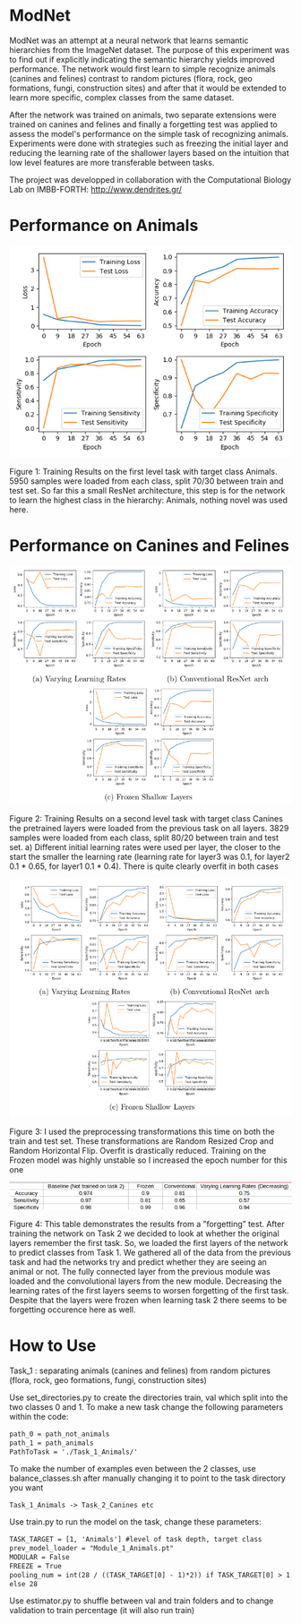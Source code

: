 # ModNet

ModNet was an attempt at a neural network that learns semantic hierarchies from the ImageNet dataset. The purpose of this experiment was to find out if explicitly indicating the semantic hierarchy yields improved performance. The network would first learn to simple recognize animals (canines and felines) contrast to random pictures (flora, rock, geo formations, fungi, construction sites) and after that it would be extended to learn more specific, complex classes from the same dataset.

After the network was trained on animals, two separate extensions were trained on canines and felines and finally a forgetting test was applied to assess the model's performance on the simple task of recognizing animals. Experiments were done with strategies such as freezing the initial layer and reducing the learning rate of the shallower layers based on the intuition that low level features are more transferable between tasks.

The project was developped in collaboration with the Computational Biology Lab on IMBB-FORTH: http://www.dendrites.gr/ 

# Performance on Animals
![alt text](https://github.com/Linardos/ModNet/blob/master/Results/plot1.png)

Figure 1: Training Results on the first level task with target class Animals. 5950 samples
were loaded from each class, split 70/30 between train and test set. So far this a small
ResNet architecture, this step is for the network to learn the highest class in the hierarchy:
Animals, nothing novel was used here.

# Performance on Canines and Felines
![alt text](https://github.com/Linardos/ModNet/blob/master/Results/plot2.png)

Figure 2: Training Results on a second level task with target class Canines the pretrained
layers were loaded from the previous task on all layers. 3829 samples were loaded from
each class, split 80/20 between train and test set. a) Different initial learning rates were
used per layer, the closer to the start the smaller the learning rate (learning rate for layer3
was 0.1, for layer2 0.1 * 0.65, for layer1 0.1 * 0.4). There is quite clearly overfit in both cases

![alt text](https://github.com/Linardos/ModNet/blob/master/Results/plot3.png)

Figure 3: I used the preprocessing transformations this time on both the train and test set.
These transformations are Random Resized Crop and Random Horizontal Flip. Overfit is
drastically reduced. Training on the Frozen model was highly unstable so I increased the
epoch number for this one

![alt text](https://github.com/Linardos/ModNet/blob/master/Results/plot4.png)

Figure 4: This table demonstrates the results from a ”forgetting” test. After training the
network on Task 2 we decided to look at whether the original layers remember the first task.
So, we loaded the first layers of the network to predict classes from Task 1. We gathered all of
the data from the previous task and had the networks try and predict whether they are
seeing an animal or not. The fully connected layer from the previous module was loaded
and the convolutional layers from the new module. Decreasing the learning
rates of the first layers seems to worsen forgetting of the first task. 
Despite that the layers were frozen when learning task 2 there seems to be forgetting occurence here as well.

# How to Use

Task_1 : separating animals (canines and felines) from random pictures (flora, rock, geo formations, fungi, construction sites) 

Use set_directories.py to create the directories train, val which split into the two classes 0 and 1. To make a new task change the following parameters within the code:

    path_0 = path_not_animals
    path_1 = path_animals
    PathToTask = './Task_1_Animals/'

To make the number of examples even between the 2 classes, use balance_classes.sh after manually changing it to point to the task directory you want

    Task_1_Animals -> Task_2_Canines etc


Use train.py to run the model on the task, change these parameters:

    TASK_TARGET = [1, 'Animals'] #level of task depth, target class
    prev_model_loader = "Module_1_Animals.pt"
    MODULAR = False
    FREEZE = True
    pooling_num = int(28 / ((TASK_TARGET[0] - 1)*2)) if TASK_TARGET[0] > 1 else 28


Use estimator.py to shuffle between val and train folders and to change validation to train percentage (it will also run train)


